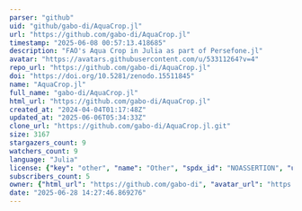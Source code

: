 ```yaml
---
parser: "github"
uid: "github/gabo-di/AquaCrop.jl"
url: "https://github.com/gabo-di/AquaCrop.jl"
timestamp: "2025-06-08 00:57:13.418685"
description: "FAO's Aqua Crop in Julia as part of Persefone.jl"
avatar: "https://avatars.githubusercontent.com/u/53311264?v=4"
repo_url: "https://github.com/gabo-di/AquaCrop.jl"
doi: "https://doi.org/10.5281/zenodo.15511845"
name: "AquaCrop.jl"
full_name: "gabo-di/AquaCrop.jl"
html_url: "https://github.com/gabo-di/AquaCrop.jl"
created_at: "2024-04-04T01:17:48Z"
updated_at: "2025-06-06T05:34:33Z"
clone_url: "https://github.com/gabo-di/AquaCrop.jl.git"
size: 3167
stargazers_count: 9
watchers_count: 9
language: "Julia"
license: {"key": "other", "name": "Other", "spdx_id": "NOASSERTION", "url": null, "node_id": "MDc6TGljZW5zZTA="}
subscribers_count: 5
owner: {"html_url": "https://github.com/gabo-di", "avatar_url": "https://avatars.githubusercontent.com/u/53311264?v=4", "login": "gabo-di", "type": "User"}
date: "2025-06-28 14:27:46.869276"
---
```

